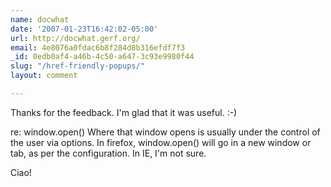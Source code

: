 ```yaml
---
name: docwhat
date: '2007-01-23T16:42:02-05:00'
url: http://docwhat.gerf.org/
email: 4e8076a0fdac6b8f284d8b316efdf7f3
_id: 0edb0af4-a46b-4c50-a647-3c93e9980f44
slug: "/href-friendly-popups/"
layout: comment

---
```


Thanks for the feedback.  I'm glad that it was useful. :-)

re: window.open() Where that window opens is usually under the control of the user via options.  In firefox, window.open() will go in a new window or tab, as per the configuration.  In IE, I'm not sure.

Ciao!
